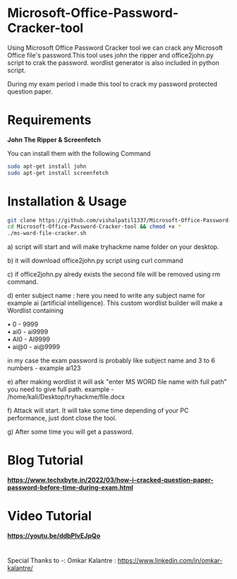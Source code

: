 # Microsoft-Office-Password-Cracker-tool
Using Microsoft Office Password Cracker tool we can crack any Microsoft Office file's password.This tool uses john the ripper and office2john.py script to crak the password. wordlist generator is also included in python script.


During my exam period i made this tool to crack my password protected question paper.


# Requirements

**John The Ripper & Screenfetch**

You can install them with the following Command

``` bash
sudo apt-get install john
sudo apt-get install screenfetch
```


# Installation & Usage

``` bash
git clone https://github.com/vishalpatil1337/Microsoft-Office-Password-Cracker-tool.git
cd Microsoft-Office-Password-Cracker-tool && chmod +x *
./ms-word-file-cracker.sh       
```
   a) script will start and will make tryhackme name folder on your desktop. 
   
   b) it will download office2john.py script using curl command
   
   c) if office2john.py alredy exists the second file will be removed using rm command.


   d) enter subject name : here you need to write any subject name for example ai (artificial intelligence). 
      This custom wordlist builder will make a Wordlist containing   
      
   •	0 - 9999  
   •	ai0 - ai9999  
   •	AI0 - AI9999  
   •	ai@0 - ai@9999

   in my case the exam password is probably like subject name and 3 to 6 numbers - example ai123  
                                
 
   e) after making wordlist it will ask "enter MS WORD file name with full path"
                                you need to give full path. example - /home/kali/Desktop/tryhackme/file.docx
  
  
   f) Attack will start. It will take some time depending of your PC performance, just dont close the tool. 


   g) After some time you will get a password. 
  
  
  # Blog Tutorial
  
**https://www.techxbyte.in/2022/03/how-i-cracked-question-paper-password-before-time-during-exam.html**
  
  # Video Tutorial

**https://youtu.be/ddbPlvEJpQo**




#



Special Thanks to -:  Omkar Kalantre  :   https://www.linkedin.com/in/omkar-kalantre/

